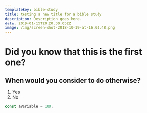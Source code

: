 ```yaml
---
templateKey: bible-study
title: testing a new title for a bible study
description: Description goes here.
date: 2019-01-15T20:20:38.852Z
image: /img/screen-shot-2018-10-19-at-16.03.48.png
---
```

# Did you know that this is the first one?

## When would you consider to do otherwise?

1. Yes
2. No

```js
const aVariable = 100;
```
